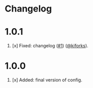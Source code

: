 # Changelog

<a name="1.0.1"></a>
# 1.0.1

1. [x] Fixed: changelog ([#1](https://github.com/kiforks/eslint-kifor-config/pull/1)) ([@kiforks](https://github.com/kiforks)).

<a name="1.0.0"></a>
# 1.0.0

1. [x] Added: final version of config.

